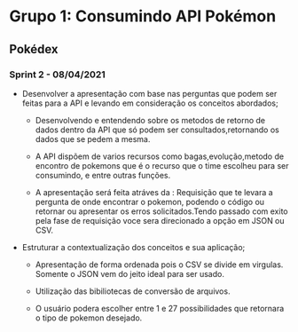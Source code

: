 # Grupo 1: Consumindo API Pokémon

## Pokédex 

### Sprint 2 - 08/04/2021

+ Desenvolver a apresentação com base nas perguntas que podem ser feitas para a API e levando em consideração os conceitos abordados;

    + Desenvolvendo e entendendo sobre os metodos de retorno de dados dentro da API que só podem ser consultados,retornando os dados que se pedem a mesma. 

    + A API dispõem de varios recursos como bagas,evolução,metodo de encontro de pokemons que é o recurso que o time escolheu para ser consumindo, e entre outras funções.

    + A apresentação será feita atráves da : 
     Requisição que te levara a pergunta de onde encontrar o pokemon, podendo o código ou retornar ou apresentar os erros solicitados.Tendo passado com exito pela fase de requisição voce sera direcionado a opção em JSON ou CSV.


+ Estruturar a contextualização dos conceitos e sua aplicação;

    + Apresentação de forma ordenada pois o CSV se divide em virgulas. Somente o JSON vem do jeito ideal para ser usado. 

    + Utilização das bibiliotecas de conversão de arquivos.
     

    + O usuário podera escolher entre 1 e 27 possibilidades que retornara o tipo de pokemon desejado. 

    





